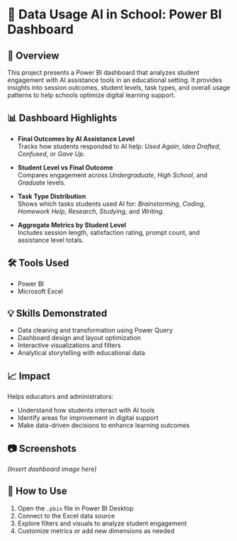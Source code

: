 # 🏫 Data Usage AI in School: Power BI Dashboard

## 📌 Overview
This project presents a Power BI dashboard that analyzes student engagement with AI assistance tools in an educational setting. It provides insights into session outcomes, student levels, task types, and overall usage patterns to help schools optimize digital learning support.

## 📊 Dashboard Highlights
- **Final Outcomes by AI Assistance Level**  
  Tracks how students responded to AI help: *Used Again*, *Idea Drafted*, *Confused*, or *Gave Up*.

- **Student Level vs Final Outcome**  
  Compares engagement across *Undergraduate*, *High School*, and *Graduate* levels.

- **Task Type Distribution**  
  Shows which tasks students used AI for: *Brainstorming*, *Coding*, *Homework Help*, *Research*, *Studying*, and *Writing*.

- **Aggregate Metrics by Student Level**  
  Includes session length, satisfaction rating, prompt count, and assistance level totals.

## 🛠️ Tools Used
- Power BI
- Microsoft Excel

## 💡 Skills Demonstrated
- Data cleaning and transformation using Power Query
- Dashboard design and layout optimization
- Interactive visualizations and filters
- Analytical storytelling with educational data

## 📈 Impact
Helps educators and administrators:
- Understand how students interact with AI tools
- Identify areas for improvement in digital support
- Make data-driven decisions to enhance learning outcomes

## 📷 Screenshots
*(Insert dashboard image here)*

## 📁 How to Use
1. Open the `.pbix` file in Power BI Desktop
2. Connect to the Excel data source
3. Explore filters and visuals to analyze student engagement
4. Customize metrics or add new dimensions as needed
